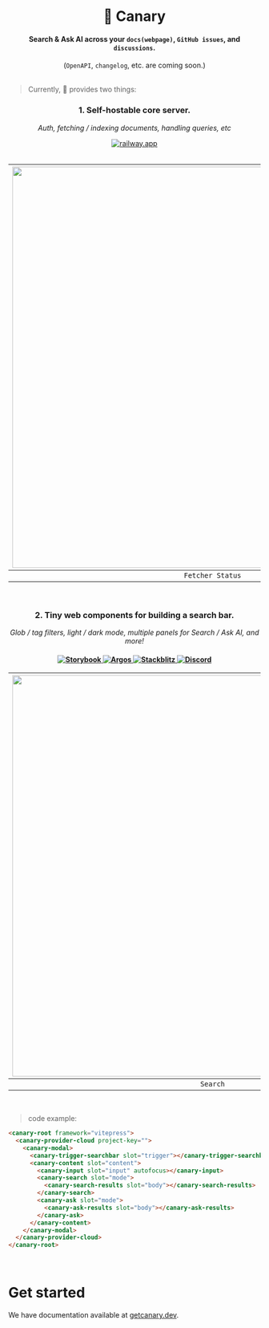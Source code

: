 <h1 align="center">
  🐤 Canary
</h1>

<div align="center">
  <h4>
    Search & Ask AI across your <code>docs(webpage)</code>, <code>GitHub issues</code>, and <code>discussions</code>.
  </h4>
  (<code>OpenAPI</code>, <code>changelog</code>, etc. are coming soon.)
</div>

<br />

> Currently, 🐤 provides two things:

<div align="center">
  <h3>1. Self-hostable core server.</h3>
  <p></p>
  <div><em>Auth, fetching / indexing documents, handling queries, etc</em></div>
  <p></p>
</div>

<div align="center">
  <a href="https://railway.app/template/UAbYX1?referralCode=IQ76H8" target="_blank">
    <img src="https://railway.app/button.svg" alt="railway.app">
  </a>
</div>

<br />

<div align="center">

| <img width="800px" src="https://github.com/user-attachments/assets/29f6b777-4a88-4f71-95ef-d4c43ca729a2"></img> | <img width="800px" src="https://github.com/user-attachments/assets/e1dde42f-2643-4982-9014-b003313acc7a"></img> |
| --------------------------------------------------------------------------------------------------------------- | --------------------------------------------------------------------------------------------------------------- |
| <div align="center"><code>Fetcher Status</code></div>                                                           | <div align="center"><code>Crawler Status</code></div>                                                           |

</div>

<br />

<div align="center">
  <h3>2. Tiny web components for building a search bar.</h3>
  <p></p>
  <div><em>Glob / tag filters, light / dark mode, multiple panels for Search / Ask AI, and more!</em></div>
  <p></p>
</div>

<h4 align="center">
  <a href="https://storybook.getcanary.dev" target="_blank">
    <img src="https://raw.githubusercontent.com/storybooks/brand/master/badge/badge-storybook.svg" alt="Storybook">
  </a>
  <a href="https://app.argos-ci.com/yujonglee" target="_blank">
    <img src="https://argos-ci.com/badge.svg" alt="Argos">
  </a>
  <a href="https://stackblitz.com/edit/canary?file=index.html" target="_blank">
    <img src="https://developer.stackblitz.com/img/open_in_stackblitz_small.svg" alt="Stackblitz">
  </a>
  <a href="https://discord.gg/Y8bJkzuQZU" target="_blank">
    <img src="https://img.shields.io/static/v1?label=Join%20our&message=Discord&color=blue&logo=Discord&style=flat" alt="Discord">
  </a>
</h4>

<div align="center">

| <img width="800px" src="https://github.com/user-attachments/assets/3515b768-d451-4f93-a102-f64138b887d9"></img> | <img width="800px" src="https://github.com/user-attachments/assets/75b258c9-a1e5-4255-8e7e-d80f54c95c56"></img> |
| --------------------------------------------------------------------------------------------------------------- | --------------------------------------------------------------------------------------------------------------- |
| <div align="center"><code>Search</code></div>                                                                   | <div align="center"><code>Ask AI</code></div>                                                                   |

</div>

<br/>

> code example:

```html
<canary-root framework="vitepress">
  <canary-provider-cloud project-key="">
    <canary-modal>
      <canary-trigger-searchbar slot="trigger"></canary-trigger-searchbar>
      <canary-content slot="content">
        <canary-input slot="input" autofocus></canary-input>
        <canary-search slot="mode">
          <canary-search-results slot="body"></canary-search-results>
        </canary-search>
        <canary-ask slot="mode">
          <canary-ask-results slot="body"></canary-ask-results>
        </canary-ask>
      </canary-content>
    </canary-modal>
  </canary-provider-cloud>
</canary-root>
```

<br />

# Get started

We have documentation available at [getcanary.dev](https://getcanary.dev).
